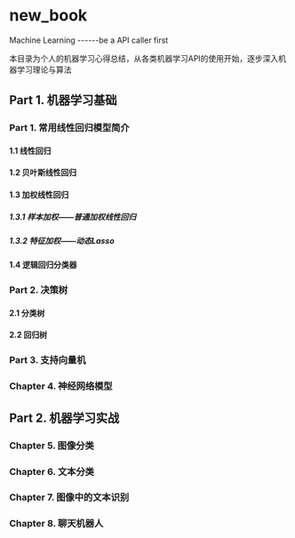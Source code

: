# new_book
Machine Learning ------be a API caller first

本目录为个人的机器学习心得总结，从各类机器学习API的使用开始，逐步深入机器学习理论与算法

## Part 1. 机器学习基础

[--]:
  包括了机器学习的模型原理、Python代码实现及相应API的使用。

### Part 1. 常用线性回归模型简介

#### 1.1 线性回归

#### 1.2 贝叶斯线性回归

#### 1.3 加权线性回归

##### 1.3.1 样本加权——普通加权线性回归

##### 1.3.2 特征加权——动态Lasso

#### 1.4 逻辑回归分类器

### Part 2. 决策树

#### 2.1 分类树

#### 2.2 回归树

### Part 3. 支持向量机

### Chapter 4. 神经网络模型

## Part 2. 机器学习实战

### Chapter 5. 图像分类

### Chapter 6. 文本分类

### Chapter 7. 图像中的文本识别

### Chapter 8. 聊天机器人


